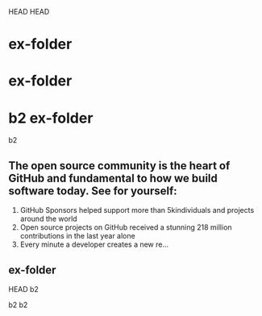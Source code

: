 HEAD
HEAD
# ex-folder

# ex-folder
# b2 ex-folder
 b2
## The open source community is the heart of GitHub and fundamental to how we build software today. See for yourself:
 1. GitHub Sponsors helped support more than 5kindividuals and projects around the world 
 2. Open source projects on GitHub received a stunning 218 million contributions in the last year alone 
 3. Every minute a developer creates a new re...

## ex-folder
HEAD
b2

b2
b2
